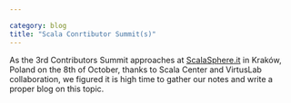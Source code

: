 ```yaml
---

category: blog
title: "Scala Conrtibutor Summit(s)"
---
```


As the 3rd Contributors Summit approaches at [ScalaSphere.it](https://www.eventbrite.co.uk/e/scala-contributors-summit-a-free-event-as-part-of-sphereit-2019-tickets-70786465223?_eboga=641332631.1559206884) in Kraków, Poland on the 8th of October, thanks to Scala Center and VirtusLab collaboration, 
we figured it is high time to gather our notes and write a proper blog on this topic. 
